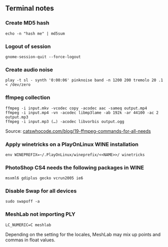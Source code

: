 ## Terminal notes

### Create MD5 hash

    echo -n "hash me" | md5sum

### Logout of session

    gnome-session-quit --force-logout

### Create audio noise

    play -t sl - synth '0:00:06' pinknoise band -n 1200 200 tremolo 20 .1 < /dev/zero

### ffmpeg collection

    ffmpeg -i input.mkv -vcodec copy -acodec aac -sameq output.mp4
    ffmpeg -i input.mp4 -vn -acodec libmp3lame -ab 192k -ar 44100 -ac 2 output.mp3
    ffmpeg -i input.mp3 (…) -acodec libvorbis output.ogg

Source: [catswhocode.com/blog/19-ffmpeg-commands-for-all-needs](http://www.catswhocode.com/blog/19-ffmpeg-commands-for-all-needs)

### Apply winetricks on a PlayOnLinux WINE installation

    env WINEPREFIX=~/.PlayOnLinux/wineprefix/<<NAME>>/ winetricks

### PhotoShop CS4 needs the following packages in WINE

    msxml6 gdiplus gecko vcrun2005 ie6

### Disable Swap for all devices

    sudo swapoff -a

### MeshLab not importing PLY

    LC_NUMERIC=C meshlab

Depending on the setting for the locales, MeshLab may mix up points and commas in float values.

